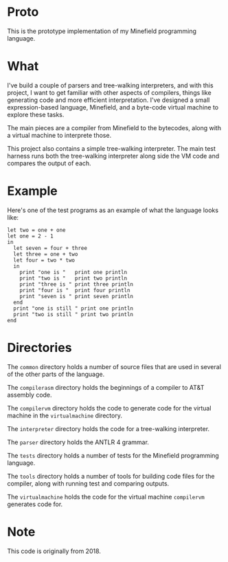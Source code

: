 # Proto
This is the prototype implementation of my Minefield programming language.

# What
I've build a couple of parsers and tree-walking interpreters, and with this project, I 
want to get familiar with other aspects of compilers, things like generating code and more 
efficient interpretation.  I've designed a small expression-based language, Minefield, and a 
byte-code virtual machine to explore these tasks.

The main pieces are a compiler from Minefield to the bytecodes, along with a virtual machine
to interprete those.

This project also contains a simple tree-walking interpreter.  The main test harness runs
both the tree-walking interpreter along side the VM code and compares the output of each.

# Example
Here's one of the test programs as an example of what the language looks like:
```
let two = one + one
let one = 2 - 1
in
  let seven = four + three
  let three = one + two
  let four = two * two
  in
    print "one is "   print one println
    print "two is "   print two println
    print "three is " print three println
    print "four is "  print four println
    print "seven is " print seven println
  end
  print "one is still " print one println
  print "two is still " print two println
end
```

# Directories
The `common` directory holds a number of source files that are used in several of the other parts of the language.

The `compilerasm` directory holds the beginnings of a compiler to AT&T assembly code.

The `compilervm` directory holds the code to generate code for the virtual machine in the `virtualmachine` directory.

The `interpreter` directory holds the code for a tree-walking interpreter.

The `parser` directory holds the ANTLR 4 grammar.

The `tests` directory holds a number of tests for the Minefield programming language.

The `tools` directory holds a number of tools for building code files for the compiler, along with running test and comparing outputs.

The `virtualmachine` holds the code for the virtual machine `compilervm` generates code for.

# Note
This code is originally from 2018.
